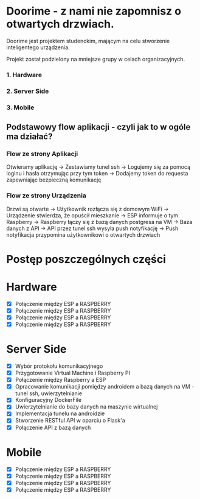 # Doorime - z nami nie zapomnisz o otwartych drzwiach.

Doorime jest projektem studenckim, mającym na celu stworzenie inteligentego urządzenia.

Projekt został podzielony na mniejsze grupy w celach organizacyjnych.

### 1. Hardware
### 2. Server Side
### 3. Mobile



## Podstawowy flow aplikacji - czyli jak to w ogóle ma działać?

### Flow ze strony Aplikacji
Otwieramy aplikację → Zestawiamy tunel ssh → Logujemy się za pomocą loginu i hasła otrzymując przy tym token → Dodajemy token do requesta zapewniając bezpieczną komunikację

### Flow ze strony Urządzenia
Drzwi są otwarte → Użytkownik rozłącza się z domowym WiFi → Urządzenie stwierdza, że opuścił mieszkanie → ESP informuje o tym Raspberry → Raspberry łączy się z bazą danych postgresa na VM → Baza danych z API → API przez tunel ssh wysyła push notyfikację → Push notyfikacja przypomina użytkownikowi o otwartych drzwiach


# Postęp poszczególnych części

# Hardware
- [x] Połączenie między ESP a RASPBERRY
- [x] Połączenie między ESP a RASPBERRY 
- [x] Połączenie między ESP a RASPBERRY 
- [x] Połączenie między ESP a RASPBERRY 

# Server Side
- [x] Wybór protokołu komunikacyjnego 
- [x] Przygotowanie Virtual Machine i Raspberry PI 
- [x] Połączenie między Raspberry a ESP 
- [x] Opracowanie komunikacji pomiędzy androidem a bazą danych na VM - tunel ssh, uwierzytelnianie
- [x] Konfiguracyjny DockerFile
- [x] Uwierzytelnianie do bazy danych na maszynie wirtualnej
- [x] Implementacja tunelu na androidzie
- [x] Stworzenie RESTful API w oparciu o Flask'a
- [x] Połączenie API z bazą danych

# Mobile 
- [x] Połączenie między ESP a RASPBERRY 
- [x] Połączenie między ESP a RASPBERRY 
- [x] Połączenie między ESP a RASPBERRY 
- [x] Połączenie między ESP a RASPBERRY 
